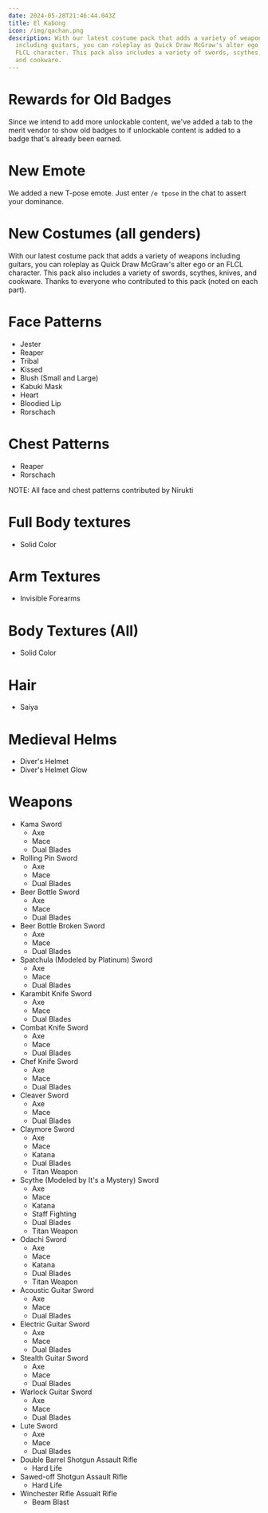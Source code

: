 ```yaml
---
date: 2024-05-28T21:46:44.043Z
title: El Kabong
icon: /img/qachan.png
description: With our latest costume pack that adds a variety of weapons
  including guitars, you can roleplay as Quick Draw McGraw's alter ego or an
  FLCL character. This pack also includes a variety of swords, scythes, knives,
  and cookware.
---
```


# Rewards for Old Badges

Since we intend to add more unlockable content, we've added a tab to the merit
vendor to show old badges to if unlockable content is added to a badge that's
already been earned.

# New Emote

We added a new T-pose emote. Just enter `/e tpose` in the chat to assert your
dominance.

# New Costumes (all genders)

With our latest costume pack that adds a variety of weapons including guitars,
you can roleplay as Quick Draw McGraw's alter ego or an FLCL character. This
pack also includes a variety of swords, scythes, knives, and cookware. Thanks
to everyone who contributed to this pack (noted on each part).

# Face Patterns

* Jester
* Reaper
* Tribal
* Kissed
* Blush (Small and Large)
* Kabuki Mask
* Heart
* Bloodied Lip
* Rorschach

# Chest Patterns

* Reaper
* Rorschach

NOTE: All face and chest patterns contributed by Nirukti

# Full Body textures

* Solid Color

# Arm Textures

* Invisible Forearms

# Body Textures (All)

* Solid Color

# Hair

* Saiya

# Medieval Helms

* Diver's Helmet 
* Diver's Helmet Glow

# Weapons 

* Kama Sword
  *  Axe
  *  Mace
  *  Dual Blades
* Rolling Pin Sword
  *  Axe
  *  Mace
  *  Dual Blades
* Beer Bottle Sword
  *  Axe
  *  Mace
  *  Dual Blades
* Beer Bottle Broken Sword
  *  Axe
  *  Mace
  *  Dual Blades
* Spatchula (Modeled by Platinum) Sword
  *  Axe
  *  Mace
  *  Dual Blades
* Karambit Knife Sword
  *  Axe
  *  Mace
  *  Dual Blades
* Combat Knife Sword
  *  Axe
  *  Mace
  *  Dual Blades
* Chef Knife Sword
  *  Axe
  *  Mace
  *  Dual Blades
* Cleaver Sword
  *  Axe
  *  Mace
  *  Dual Blades
* Claymore Sword
  *  Axe
  *  Mace
  *  Katana
  *  Dual Blades
  *  Titan Weapon
* Scythe (Modeled by It's a Mystery) Sword
  *  Axe
  *  Mace
  *  Katana
  *  Staff Fighting
  *  Dual Blades
  *  Titan Weapon
* Odachi Sword
  *  Axe
  *  Mace
  *  Katana
  *  Dual Blades
  *  Titan Weapon
* Acoustic Guitar Sword
  *  Axe
  *  Mace
  *  Dual Blades
* Electric Guitar Sword
  *  Axe
  *  Mace
  *  Dual Blades
* Stealth Guitar Sword
  *  Axe
  *  Mace
  *  Dual Blades
* Warlock Guitar  Sword
  *  Axe
  *  Mace
  *  Dual Blades
* Lute Sword
  *  Axe
  *  Mace
  *  Dual Blades
* Double Barrel Shotgun Assault Rifle
  *  Hard Life
* Sawed-off Shotgun Assault Rifle
  *  Hard Life
* Winchester Rifle Assualt Rifle
  *  Beam Blast
